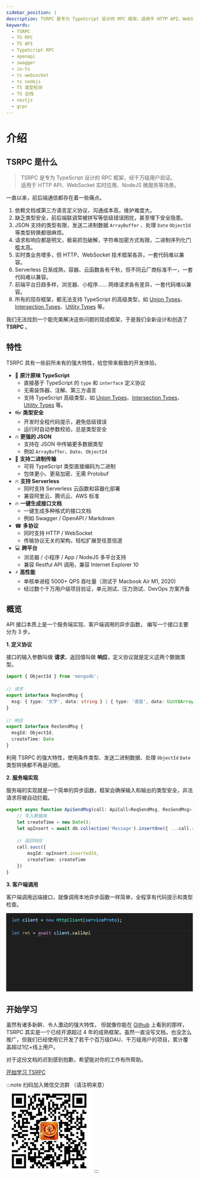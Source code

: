 ```yaml
---
sidebar_position: 1
description: TSRPC 是专为 TypeScript 设计的 RPC 框架，适用于 HTTP API、WebSocket 实时应用、NodeJS 微服务，经千万级用户验证。比 JSON 更强大，类型安全，支持二进制传输。
keywords:
  - TSRPC
  - TS RPC
  - TS API
  - TypeScript RPC
  - openapi
  - swagger
  - io-ts
  - ts websocket
  - ts nodejs
  - TS 类型检测
  - TS 全栈
  - nestjs
  - grpc
---
```


# 介绍

## TSRPC 是什么

> TSRPC 是专为 TypeScript 设计的 RPC 框架，经千万级用户验证。<br/>
适用于 HTTP API、WebSocket 实时应用、NodeJS 微服务等场景。

一直以来，前后端通信都存在着一些痛点。

1. 依赖文档或第三方语言定义协议，沟通成本高，维护难度大。
1. 缺乏类型安全，前后端联调常被拼写等低级错误困扰，甚至埋下安全隐患。
1. JSON 支持的类型有限，发送二进制数据 `ArrayBuffer` 、处理 `Date` `ObjectId` 等类型转换都很麻烦。
1. 请求和响应都是明文，极易抓包破解，字符串加密方式有限，二进制序列化门槛太高。
1. 实时类业务增多，但 HTTP、WebSocket 技术框架各异，一套代码难以兼容。
1. Serverless 日渐成熟，容器、云函数各有千秋，但不同云厂商标准不一，一套代码难以兼容。
1. 前端平台日趋多样，浏览器、小程序…… 网络请求各有差异，一套代码难以兼容。
1. 所有的现存框架，都无法支持 TypeScript 的高级类型，如 [Union Types](https://www.typescriptlang.org/docs/handbook/2/everyday-types.html#union-types)、[Intersection Types](https://www.typescriptlang.org/docs/handbook/2/objects.html#intersection-types)、[Utility Types](https://www.typescriptlang.org/docs/handbook/utility-types.html) 等。

我们无法找到一个能完美解决这些问题的现成框架，于是我们全新设计和创造了 **TSRPC** 。


## 特性
TSRPC 具有一些前所未有的强大特性，给您带来极致的开发体验。

- 🥤 **原汁原味 TypeScript**
  - 直接基于 TypeScript 的 `type` 和 `interface` 定义协议
  - 无需装饰器、注解、第三方语言
  - 支持 TypeScript 高级类型，如 [Union Types](https://www.typescriptlang.org/docs/handbook/2/everyday-types.html#union-types)、[Intersection Types](https://www.typescriptlang.org/docs/handbook/2/objects.html#intersection-types)、[Utility Types](https://www.typescriptlang.org/docs/handbook/utility-types.html) 等。
- 👓 **类型安全**
  - 开发时全程代码提示，避免低级错误
  - 运行时自动参数校验，总是类型安全
- 🔥 **更强的 JSON**
  - 支持在 JSON 中传输更多数据类型
  - 例如 `ArrayBuffer`、`Date`、`ObjectId`
- 💾 **支持二进制传输**
  - 可将 TypeScript 类型直接编码为二进制
  - 包体更小、更易加密、无需 Protobuf
- 🔥 **支持 Serverless**
  - 同时支持 Serverless 云函数和容器化部署
  - 兼容阿里云、腾讯云、AWS 标准
- 🔥 **一键生成接口文档**
  - 一键生成多种格式的接口文档
  - 例如 Swagger / OpenAPI / Markdown
- ☎ **多协议**
  - 同时支持 HTTP / WebSocket
  - 传输协议无关的架构，轻松扩展至任意信道
- 💻 **跨平台**
  - 浏览器 / 小程序 / App / NodeJS 多平台支持
  - 兼容 Restful API 调用，兼容 Internet Explorer 10
- ⚡️ **高性能**
  - 单核单进程 5000+ QPS 吞吐量（测试于 Macbook Air M1, 2020)
  - 经过数个千万用户级项目验证，单元测试、压力测试、DevOps 方案齐备

## 概览

API 接口本质上是一个服务端实现、客户端调用的异步函数，
编写一个接口主要分为 3 步。

**1. 定义协议**

接口的输入参数叫做 **请求**，返回值叫做 **响应**，定义协议就是定义这两个数据类型。

```ts
import { ObjectId } from 'mongodb';

// 请求
export interface ReqSendMsg {
  msg: { type: '文字', data: string } | { type: '语音', data: Uint8Array };
}

// 响应
export interface ResSendMsg {
  msgId: ObjectId,
  createTime: Date
}
```

利用 TSRPC 的强大特性，使用条件类型、发送二进制数据、处理 `ObjectId` `Date` 类型转换都不再是问题。

**2. 服务端实现**

服务端的实现就是一个简单的异步函数，框架会确保输入和输出的类型安全，非法请求将被自动拦截。

```ts
export async function ApiSendMsg(call: ApiCall<ReqSendMsg, ResSendMsg>) {
    // 写入数据库
    let createTime = new Date();
    let opInsert = await db.collection('Message').insertOne({ ...call.req, createTime: createTime })

    // 返回响应
    call.succ({
        msgId: opInsert.insertedId,
        createTime: createTime
    })
}
```

**3. 客户端调用**

客户端调用远端接口，就像调用本地异步函数一样简单，全程享有代码提示和类型检查。

![全程代码提示](get-started/assets/code-hint.gif)


## 开始学习

虽然有诸多新鲜、令人激动的强大特性，
但就像你能在 [Github](https://github.com/k8w/tsrpc) 上看到的那样，TSRPC 其实是一个已经开源超过 4 年的成熟框架。虽然一直没写文档，也没怎么推广，但我们已经使用它开发了若干个百万级DAU、千万级用户的项目，累计覆盖超过1亿+线上用户。

对于这份文档的迟到感到抱歉，希望能对你的工作有所帮助。

[开始学习 TSRPC](get-started/create-tsrpc-app.md)

:::note 扫码加入微信交流群 （请注明来意）
![](assets/wechat.png)
:::